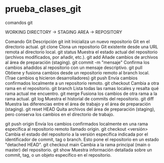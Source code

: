# prueba_clases_git
comandos git

WORKING DIRECTORY -> STAGING AREA -> REPOSITORY


Comando Git	Descripción
git init	Inicializa un nuevo repositorio Git en el directorio actual.
git clone <URL>	Clona un repositorio Git existente desde una URL remota al directorio local.
git status	Muestra el estado actual del repositorio (archivos modificados, por añadir, etc.).
git add <archivo>	Añade cambios de archivos al área de preparación (staging).
git commit -m "mensaje"	Confirma los cambios añadidos al repositorio con un mensaje descriptivo.
git pull	Obtiene y fusiona cambios desde un repositorio remoto al branch local. (Trae cambios q hicieron desarrolladores)
git push	Envía cambios confirmados localmente a un repositorio remoto.
git checkout <rama>	Cambia a otra rama en el repositorio.
git branch	Lista todas las ramas locales y resalta qué rama actual me encuentro.
git merge <rama>	Fusiona los cambios de otra rama a la rama actual.
git log	Muestra el historial de commits del repositorio.
git diff	Muestra las diferencias entre el área de trabajo y el área de preparación (staging).
git reset HEAD <archivo>	Quita archivos del área de preparación (staging), pero conserva los cambios en el directorio de trabajo.

git push origin <rama>	Envía los cambios confirmados localmente en una rama específica al repositorio remoto llamado origin.
git checkout <versión>	Cambia el estado del repositorio a la versión específica indicada por el identificador de commit, tag o branch. Esto pone el repositorio en un estado "detached HEAD".
git checkout main	Cambia a la rama principal (main o master) del repositorio.
git show <objeto>	Muestra información detallada sobre un commit, tag, o un objeto específico en el repositorio.
